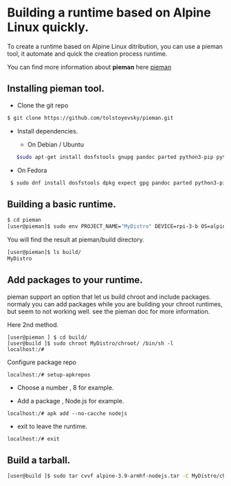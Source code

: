 # Building a runtime based on Alpine Linux quickly.

To create a runtime based on Alpine Linux ditribution, you can use  a pieman tool, it automate and quick the creation process runtime.

You can find more information about **pieman** here [pieman](https://github.com/tolstoyevsky/pieman)

## Installing  pieman tool.

  - Clone the git repo 

```bash
$ git clone https://github.com/tolstoyevsky/pieman.git
```

 - Install dependencies.

   * On Debian / Ubuntu

```bash 
   $sudo apt-get install dosfstools gnupg pandoc parted python3-pip python3-setuptools python3-yaml qemu-user-static rsync uuid-runtime wget whois
```


   * On Fedora 

```bash 
 $ sudo dnf install dosfstools dpkg expect gpg pandoc parted python3-pip python3-PyYAML python3-setuptools qemu-user-static rsync wget
```

## Building a basic runtime.

```bash
$ cd pieman
[user@pieman]$ sudo env PROJECT_NAME="MyDistro" DEVICE=rpi-3-b OS=alpine-3.9-armhf CREATE_ONLY_CHROOT=true ./pieman.sh
```

You will find the result at pieman/build directory.

```bash
[user@pieman]$ ls build/
MyDistro
```

## Add packages to your runtime.

pieman support an option that let us build chroot and include packages.
normaly you can add packages while you are building your chroot runtimes, but seem to not working well.
see the pieman doc for more information.

Here 2nd method.

```
[user@pieman ] $ cd build/
[user@build ]$ sudo chroot MyDistro/chroot/ /bin/sh -l
localhost:/#
```

Configure package repo

```
localhost:/# setup-apkrepos
```
 - Choose a number , 8 for example.

 - Add a package , Node.js for example.

```
localhost:/# apk add --no-cacche nodejs
```

  - exit to leave the runtime.

```bash 
localhost:/# exit 
```

## Build a tarball.

```bash
[user@build ]$ sudo tar cvvf alpine-3.9-armhf-nodejs.tar -C MyDistro/chroot/ .
```

